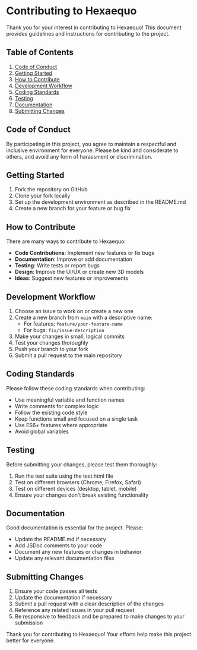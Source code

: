 # Contributing to Hexaequo

Thank you for your interest in contributing to Hexaequo! This document provides guidelines and instructions for contributing to the project.

## Table of Contents

1. [Code of Conduct](#code-of-conduct)
2. [Getting Started](#getting-started)
3. [How to Contribute](#how-to-contribute)
4. [Development Workflow](#development-workflow)
5. [Coding Standards](#coding-standards)
6. [Testing](#testing)
7. [Documentation](#documentation)
8. [Submitting Changes](#submitting-changes)

## Code of Conduct

By participating in this project, you agree to maintain a respectful and inclusive environment for everyone. Please be kind and considerate to others, and avoid any form of harassment or discrimination.

## Getting Started

1. Fork the repository on GitHub
2. Clone your fork locally
3. Set up the development environment as described in the README.md
4. Create a new branch for your feature or bug fix

## How to Contribute

There are many ways to contribute to Hexaequo:

- **Code Contributions**: Implement new features or fix bugs
- **Documentation**: Improve or add documentation
- **Testing**: Write tests or report bugs
- **Design**: Improve the UI/UX or create new 3D models
- **Ideas**: Suggest new features or improvements

## Development Workflow

1. Choose an issue to work on or create a new one
2. Create a new branch from `main` with a descriptive name:
   - For features: `feature/your-feature-name`
   - For bugs: `fix/issue-description`
3. Make your changes in small, logical commits
4. Test your changes thoroughly
5. Push your branch to your fork
6. Submit a pull request to the main repository

## Coding Standards

Please follow these coding standards when contributing:

- Use meaningful variable and function names
- Write comments for complex logic
- Follow the existing code style
- Keep functions small and focused on a single task
- Use ES6+ features where appropriate
- Avoid global variables

## Testing

Before submitting your changes, please test them thoroughly:

1. Run the test suite using the test.html file
2. Test on different browsers (Chrome, Firefox, Safari)
3. Test on different devices (desktop, tablet, mobile)
4. Ensure your changes don't break existing functionality

## Documentation

Good documentation is essential for the project. Please:

- Update the README.md if necessary
- Add JSDoc comments to your code
- Document any new features or changes in behavior
- Update any relevant documentation files

## Submitting Changes

1. Ensure your code passes all tests
2. Update the documentation if necessary
3. Submit a pull request with a clear description of the changes
4. Reference any related issues in your pull request
5. Be responsive to feedback and be prepared to make changes to your submission

Thank you for contributing to Hexaequo! Your efforts help make this project better for everyone. 